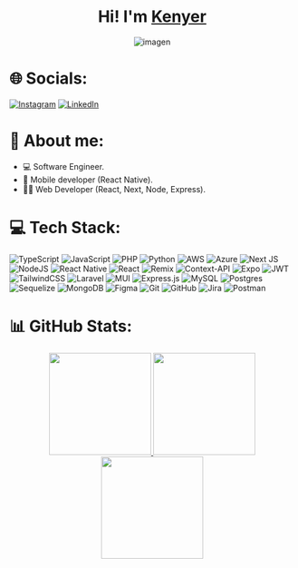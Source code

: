 
<h1 align="center">Hi! I'm <a href="https://clinquant-genie-917bf4.netlify.app/" target="_blank">Kenyer</a></h1>
<div align="center">
<img src="https://i.imgur.com/WcrRFyu.png" alt="imagen" />
</div>

# 🌐 Socials:
<a href='https://www.instagram.com/ramussdev?igsh=MTlrZDhjMGY2dnhyNw==' target="_blank"><img alt='Instagram' src='https://img.shields.io/badge/Instagram-100000?style=flat&logo=Instagram&logoColor=white&labelColor=FF4141&color=FF4141'/></a>
<a href='www.linkedin.com/in/kenyer-ramírez-825216198' target="_blank"><img alt='LinkedIn' src='https://img.shields.io/badge/LinkedIn-100000?style=flat&logo=LinkedIn&logoColor=white&labelColor=3F9BFE&color=3F9BFE'/></a>

# 👀 About me:

- 💻 Software Engineer.
- 📲 Mobile developer (React Native).
- 👨‍💻 Web Developer (React, Next, Node, Express).

<!-- ## 😄 Fun facts:
- I love learning, working out and creating side projects in my spare time!
- I'm studying German and improving my English for my career and my future!
- I love to play soccer with my friends! -->

# 💻 Tech Stack:
![TypeScript](https://img.shields.io/badge/typescript-%23007ACC.svg?style=for-the-badge&logo=typescript&logoColor=white) ![JavaScript](https://img.shields.io/badge/javascript-%23323330.svg?style=for-the-badge&logo=javascript&logoColor=%23F7DF1E) ![PHP](https://img.shields.io/badge/php-%23777BB4.svg?style=for-the-badge&logo=php&logoColor=white) ![Python](https://img.shields.io/badge/python-3670A0?style=for-the-badge&logo=python&logoColor=ffdd54) ![AWS](https://img.shields.io/badge/AWS-%23FF9900.svg?style=for-the-badge&logo=amazon-aws&logoColor=white) ![Azure](https://img.shields.io/badge/azure-%230072C6.svg?style=for-the-badge&logo=microsoftazure&logoColor=white) ![Next JS](https://img.shields.io/badge/Next-black?style=for-the-badge&logo=next.js&logoColor=white) ![NodeJS](https://img.shields.io/badge/node.js-6DA55F?style=for-the-badge&logo=node.js&logoColor=white) ![React Native](https://img.shields.io/badge/react_native-%2320232a.svg?style=for-the-badge&logo=react&logoColor=%2361DAFB) ![React](https://img.shields.io/badge/react-%2320232a.svg?style=for-the-badge&logo=react&logoColor=%2361DAFB) ![Remix](https://img.shields.io/badge/remix-%23000.svg?style=for-the-badge&logo=remix&logoColor=white) ![Context-API](https://img.shields.io/badge/Context--Api-000000?style=for-the-badge&logo=react) ![Expo](https://img.shields.io/badge/expo-1C1E24?style=for-the-badge&logo=expo&logoColor=#D04A37) ![JWT](https://img.shields.io/badge/JWT-black?style=for-the-badge&logo=JSON%20web%20tokens) ![TailwindCSS](https://img.shields.io/badge/tailwindcss-%2338B2AC.svg?style=for-the-badge&logo=tailwind-css&logoColor=white) ![Laravel](https://img.shields.io/badge/laravel-%23FF2D20.svg?style=for-the-badge&logo=laravel&logoColor=white) ![MUI](https://img.shields.io/badge/MUI-%230081CB.svg?style=for-the-badge&logo=mui&logoColor=white) ![Express.js](https://img.shields.io/badge/express.js-%23404d59.svg?style=for-the-badge&logo=express&logoColor=%2361DAFB) ![MySQL](https://img.shields.io/badge/mysql-4479A1.svg?style=for-the-badge&logo=mysql&logoColor=white) ![Postgres](https://img.shields.io/badge/postgres-%23316192.svg?style=for-the-badge&logo=postgresql&logoColor=white) ![Sequelize](https://img.shields.io/badge/Sequelize-52B0E7?style=for-the-badge&logo=Sequelize&logoColor=white) ![MongoDB](https://img.shields.io/badge/MongoDB-%234ea94b.svg?style=for-the-badge&logo=mongodb&logoColor=white) ![Figma](https://img.shields.io/badge/figma-%23F24E1E.svg?style=for-the-badge&logo=figma&logoColor=white) ![Git](https://img.shields.io/badge/git-%23F05033.svg?style=for-the-badge&logo=git&logoColor=white) ![GitHub](https://img.shields.io/badge/github-%23121011.svg?style=for-the-badge&logo=github&logoColor=white) ![Jira](https://img.shields.io/badge/jira-%230A0FFF.svg?style=for-the-badge&logo=jira&logoColor=white) ![Postman](https://img.shields.io/badge/Postman-FF6C37?style=for-the-badge&logo=postman&logoColor=white)
# 📊 GitHub Stats:
<p align="center">
  <a href="https://github.com/KenyerRamirez">
<img height="180em" src="https://github-readme-stats.vercel.app/api?username=KenyerRamirez&theme=dark&hide_border=false&include_all_commits=true&count_private=true" />
<img height="180em" src="https://github-readme-stats.vercel.app/api/top-langs/?username=KenyerRamirez&theme=dark&hide_border=false&include_all_commits=true&count_private=true&layout=compact" />  
<img height="180em" src="https://github-readme-streak-stats.herokuapp.com/?user=KenyerRamirez&theme=dark&hide_border=false" />
  </a>
  </p>
